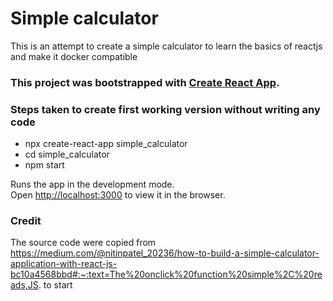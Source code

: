 # Simple calculator

This is an attempt to create a simple calculator to learn the basics of reactjs and make it docker compatible

### This project was bootstrapped with [Create React App](https://github.com/facebook/create-react-app).

### Steps taken to create first working version without writing any code

- npx create-react-app simple_calculator
- cd simple_calculator
- npm start

Runs the app in the development mode.<br />
Open [http://localhost:3000](http://localhost:3000) to view it in the browser.

### Credit
The source code were copied from https://medium.com/@nitinpatel_20236/how-to-build-a-simple-calculator-application-with-react-js-bc10a4568bbd#:~:text=The%20onclick%20function%20simple%2C%20reads,JS. to start
